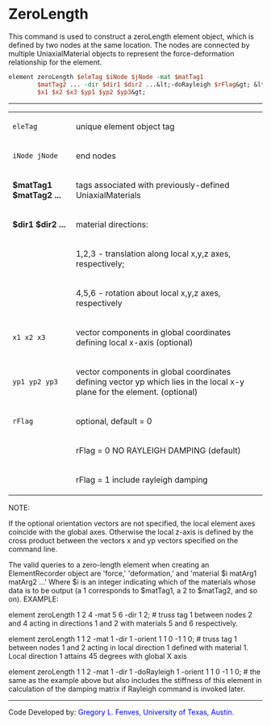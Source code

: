 # ZeroLength

<p>This command is used to construct a zeroLength element object, which
is defined by two nodes at the same location. The nodes are connected by
multiple UniaxialMaterial objects to represent the force-deformation
relationship for the element.</p>

```tcl
element zeroLength $eleTag $iNode $jNode -mat $matTag1
        $matTag2 ... -dir $dir1 $dir2 ...&lt;-doRayleigh $rFlag&gt; &lt;-orient
        $x1 $x2 $x3 $yp1 $yp2 $yp3&gt;
```

<hr />
<table>
<tbody>
<tr class="odd">
<td><code class="parameter-table-variable">eleTag</code></td>
<td><p>unique element object tag</p></td>
</tr>
<tr class="even">
<td><p><code class="parameter-table-variable">iNode jNode</code></p></td>
<td><p>end nodes</p></td>
</tr>
<tr class="odd">
<td><p><strong>$matTag1 $matTag2 ...</strong></p></td>
<td><p>tags associated with previously-defined
UniaxialMaterials</p></td>
</tr>
<tr class="even">
<td><p><strong>$dir1 $dir2 ...</strong></p></td>
<td><p>material directions:</p></td>
</tr>
<tr class="odd">
<td></td>
<td><p>1,2,3 - translation along local x,y,z axes,
respectively;</p></td>
</tr>
<tr class="even">
<td></td>
<td><p>4,5,6 - rotation about local x,y,z axes, respectively</p></td>
</tr>
<tr class="odd">
<td><p><code class="parameter-table-variable">x1 x2 x3</code></p></td>
<td><p>vector components in global coordinates defining local x-axis
(optional)</p></td>
</tr>
<tr class="even">
<td><p><code class="parameter-table-variable">yp1 yp2 yp3</code></p></td>
<td><p>vector components in global coordinates defining vector yp which
lies in the local x-y plane for the element. (optional)</p></td>
</tr>
<tr class="odd">
<td><code class="parameter-table-variable">rFlag</code></td>
<td><p>optional, default = 0</p></td>
</tr>
<tr class="even">
<td></td>
<td><p>rFlag = 0 NO RAYLEIGH DAMPING (default)</p></td>
</tr>
<tr class="odd">
<td></td>
<td><p>rFlag = 1 include rayleigh damping</p></td>
</tr>
</tbody>
</table>
<p>NOTE:</p>
<p>If the optional orientation vectors are not specified, the local
element axes coincide with the global axes. Otherwise the local z-axis
is defined by the cross product between the vectors x and yp vectors
specified on the command line.</p>
<p>The valid queries to a zero-length element when creating an
ElementRecorder object are 'force,' 'deformation,' and 'material $i
matArg1 matArg2 ...' Where $i is an integer indicating which of the
materials whose data is to be output (a 1 corresponds to $matTag1, a 2
to $matTag2, and so on). EXAMPLE:</p>
<p>element zeroLength 1 2 4 -mat 5 6 -dir 1 2; # truss tag 1 between
nodes 2 and 4 acting in directions 1 and 2 with materials 5 and 6
respectively.</p>
<p>element zeroLength 1 1 2 -mat 1 -dir 1 -orient 1 1 0 -1 1 0; # truss
tag 1 between nodes 1 and 2 acting in local direction 1 defined with
material 1. Local direction 1 attains 45 degrees with global X axis</p>
<p>element zeroLength 1 1 2 -mat 1 -dir 1 -doRayleigh 1 -orient 1 1 0 -1
1 0; # the same as the example above but also includes the stiffness of
this element in calculation of the damping matrix if Rayleigh command is
invoked later.</p>
<hr />
<p>Code Developed by: <span style="color:blue"> Gregory L. Fenves,
University of Texas, Austin. </span></p>
